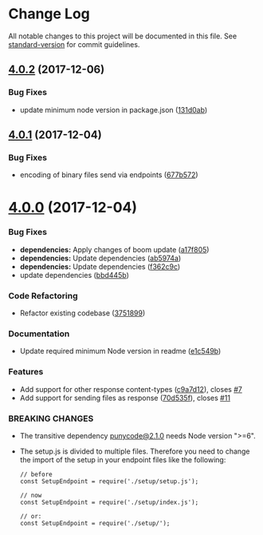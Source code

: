 # Change Log

All notable changes to this project will be documented in this file. See [standard-version](https://github.com/conventional-changelog/standard-version) for commit guidelines.

<a name="4.0.2"></a>
## [4.0.2](https://github.com/micromata/http-fake-backend/compare/4.0.1...4.0.2) (2017-12-06)


### Bug Fixes

* update minimum node version in package.json ([131d0ab](https://github.com/micromata/http-fake-backend/commit/131d0ab))



<a name="4.0.1"></a>
## [4.0.1](https://github.com/micromata/http-fake-backend/compare/4.0.0...4.0.1) (2017-12-04)


### Bug Fixes

* encoding of binary files send via endpoints ([677b572](https://github.com/micromata/http-fake-backend/commit/677b572))



<a name="4.0.0"></a>
# [4.0.0](https://github.com/micromata/http-fake-backend/compare/v3.2.4...v4.0.0) (2017-12-04)


### Bug Fixes

* **dependencies:** Apply changes of boom update ([a17f805](https://github.com/micromata/http-fake-backend/commit/a17f805))
* **dependencies:** Update dependencies ([ab5974a](https://github.com/micromata/http-fake-backend/commit/ab5974a))
* **dependencies:** Update dependencies ([f362c9c](https://github.com/micromata/http-fake-backend/commit/f362c9c))
* update dependencies ([bbd445b](https://github.com/micromata/http-fake-backend/commit/bbd445b))


### Code Refactoring

* Refactor existing codebase ([3751899](https://github.com/micromata/http-fake-backend/commit/3751899))


### Documentation

* Update required minimum Node version in readme ([e1c549b](https://github.com/micromata/http-fake-backend/commit/e1c549b))


### Features

* Add support for other response content-types ([c9a7d12](https://github.com/micromata/http-fake-backend/commit/c9a7d12)), closes [#7](https://github.com/micromata/http-fake-backend/issues/7)
* Add support for sending files as response ([70d535f](https://github.com/micromata/http-fake-backend/commit/70d535f)), closes [#11](https://github.com/micromata/http-fake-backend/issues/11)


### BREAKING CHANGES

* The transitive dependency punycode@2.1.0 needs Node version ">=6".
* The setup.js is divided to multiple files.
Therefore you need to change the import of the setup in your endpoint files
like the following:

    ```
  // before
  const SetupEndpoint = require('./setup/setup.js');

  // now
  const SetupEndpoint = require('./setup/index.js');

  // or:
  const SetupEndpoint = require('./setup/');
  ```
